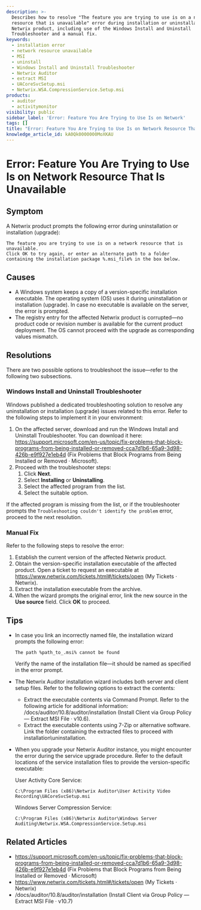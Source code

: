 ```yaml
---
description: >-
  Describes how to resolve "The feature you are trying to use is on a network
  resource that is unavailable" error during installation or uninstallation of a
  Netwrix product, including use of the Windows Install and Uninstall
  Troubleshooter and a manual fix.
keywords:
  - installation error
  - network resource unavailable
  - MSI
  - uninstall
  - Windows Install and Uninstall Troubleshooter
  - Netwrix Auditor
  - extract MSI
  - UACoreSvcSetup.msi
  - Netwrix.WSA.CompressionService.Setup.msi
products:
  - auditor
  - activitymonitor
visibility: public
sidebar_label: 'Error: Feature You Are Trying to Use Is on Network'
tags: []
title: "Error: Feature You Are Trying to Use Is on Network Resource That Is Unavailable"
knowledge_article_id: kA0Qk0000000MoXKAU
---
```


# Error: Feature You Are Trying to Use Is on Network Resource That Is Unavailable

## Symptom

A Netwrix product prompts the following error during uninstallation or installation (upgrade):

```text
The feature you are trying to use is on a network resource that is unavailable.
Click OK to try again, or enter an alternate path to a folder containing the installation package %.msi_file% in the box below.
```

## Causes

- A Windows system keeps a copy of a version-specific installation executable. The operating system (OS) uses it during uninstallation or installation (upgrade). In case no executable is available on the server, the error is prompted.
- The registry entry for the affected Netwrix product is corrupted—no product code or revision number is available for the current product deployment. The OS cannot proceed with the upgrade as corresponding values mismatch.

## Resolutions

There are two possible options to troubleshoot the issue—refer to the following two subsections.

### Windows Install and Uninstall Troubleshooter

Windows published a dedicated troubleshooting solution to resolve any uninstallation or installation (upgrade) issues related to this error. Refer to the following steps to implement it in your environment:

1. On the affected server, download and run the Windows Install and Uninstall Troubleshooter. You can download it here: https://support.microsoft.com/en-us/topic/fix-problems-that-block-programs-from-being-installed-or-removed-cca7d1b6-65a9-3d98-426b-e9f927e1eb4d (Fix Problems that Block Programs from Being Installed or Removed · Microsoft).
2. Proceed with the troubleshooter steps:
   1. Click **Next**.
   2. Select **Installing** or **Uninstalling**.
   3. Select the affected program from the list.
   4. Select the suitable option.

If the affected program is missing from the list, or if the troubleshooter prompts the `Troubleshooting couldn't identify the problem` error, proceed to the next resolution.

### Manual Fix

Refer to the following steps to resolve the error:

1. Establish the current version of the affected Netwrix product.
2. Obtain the version-specific installation executable of the affected product. Open a ticket to request an executable at https://www.netwrix.com/tickets.html#/tickets/open (My Tickets · Netwrix).
3. Extract the installation executable from the archive.
4. When the wizard prompts the original error, link the new source in the **Use source** field. Click **OK** to proceed.

## Tips

- In case you link an incorrectly named file, the installation wizard prompts the following error:

  ```text
  The path %path_to_.msi% cannot be found
  ```

  Verify the name of the installation file—it should be named as specified in the error prompt.

- The Netwrix Auditor installation wizard includes both server and client setup files. Refer to the following options to extract the contents:
  - Extract the executable contents via Command Prompt. Refer to the following article for additional information: /docs/auditor/10.8/auditor/installation (Install Client via Group Policy — Extract MSI File · v10.6).
  - Extract the executable contents using 7-Zip or alternative software. Link the folder containing the extracted files to proceed with installation\uninstallation.

- When you upgrade your Netwrix Auditor instance, you might encounter the error during the service upgrade procedure. Refer to the default locations of the service installation files to provide the version-specific executable:

  User Activity Core Service:

  ```text
  C:\Program Files (x86)\Netwrix Auditor\User Activity Video Recording\UACoreSvcSetup.msi
  ```

  Windows Server Compression Service:

  ```text
  C:\Program Files (x86)\Netwrix Auditor\Windows Server Auditing\Netwrix.WSA.CompressionService.Setup.msi
  ```

## Related Articles

- https://support.microsoft.com/en-us/topic/fix-problems-that-block-programs-from-being-installed-or-removed-cca7d1b6-65a9-3d98-426b-e9f927e1eb4d (Fix Problems that Block Programs from Being Installed or Removed · Microsoft)
- https://www.netwrix.com/tickets.html#/tickets/open (My Tickets · Netwrix)
- /docs/auditor/10.8/auditor/installation (Install Client via Group Policy — Extract MSI File · v10.7)
